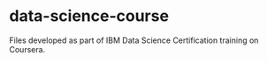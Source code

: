 # data-science-course
Files developed as part of IBM Data Science Certification training on Coursera.
